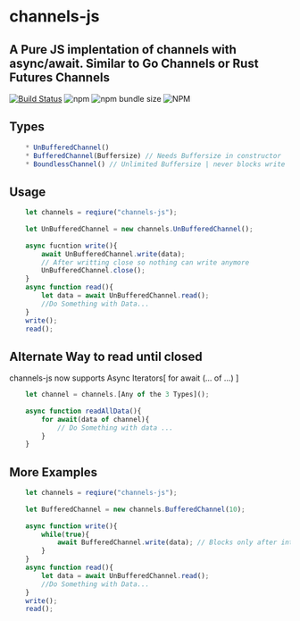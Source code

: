 # channels-js
A Pure JS implentation of channels with async/await. Similar to Go Channels or Rust Futures Channels
------
[![Build Status](https://travis-ci.org/Iquiji/channels-js.svg?branch=master)](https://travis-ci.org/Iquiji/channels-js)
![npm](https://img.shields.io/npm/dw/channels-js)
![npm bundle size](https://img.shields.io/bundlephobia/min/channels-js)
![NPM](https://img.shields.io/npm/l/channels-js)

Types
------
```js 
	* UnBufferedChannel()
	* BufferedChannel(Buffersize) // Needs Buffersize in constructor
	* BoundlessChannel() // Unlimited Buffersize | never blocks write
```

Usage
------
```js
    let channels = reqiure("channels-js");
    
    let UnBufferedChannel = new channels.UnBufferedChannel();
    
    async fucntion write(){
        await UnBufferedChannel.write(data);
        // After writting close so nothing can write anymore
        UnBufferedChannel.close();
    }
    async function read(){
        let data = await UnBufferedChannel.read();
        //Do Something with Data...
    }
    write();
    read();
```
Alternate Way to read until closed
-----
channels-js now supports Async Iterators[ for await (... of ...) ]
```js
    let channel = channels.[Any of the 3 Types]();
    
    async function readAllData(){
        for await(data of channel){
            // Do Something with data ...
        }
    }
```
More Examples
------
```js
    let channels = reqiure("channels-js");
    
    let BufferedChannel = new channels.BufferedChannel(10);
    
    async function write(){
        while(true){
            await BufferedChannel.write(data); // Blocks only after internal Buffer is fulf
        }
    }
    async function read(){
        let data = await UnBufferedChannel.read();
        //Do Something with Data...
    }
    write();
    read();
```
